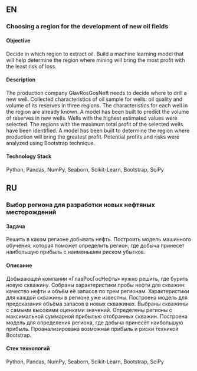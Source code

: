 ## EN 

### Choosing a region for the development of new oil fields

#### Objective
Decide in which region to extract oil. Build a machine learning model that will help determine 
the region where mining will bring the most profit with the least risk of loss.

#### Description
The production company GlavRosGosNeft needs to decide where to drill a new well. 
Collected characteristics of oil sample for wells: oil quality and volume of its reserves in three regions. 
The characteristics for each well in the region are already known. A model has been built to predict 
the volume of reserves in new wells. Wells with the highest estimated values were selected. 
The regions with the maximum total profit of the selected wells have been identified. 
A model has been built to determine the region where production will bring the greatest profit. 
Potential profits and risks were analyzed using Bootstrap technique.

#### Technology Stack
Python, Pandas, NumPy, Seaborn, Scikit-Learn, Bootstrap, SciPy

## RU 

### Выбор региона для разработки новых нефтяных месторождений

#### Задача

Решить в каком регионе добывать нефть. Построить модель машинного обучения, которая поможет определить регион, 
где добыча принесет наибольшую прибыль с наименьшим риском убытков.

#### Описание
Добывающей компании «ГлавРосГосНефть» нужно решить, где бурить новую скважину.
Собраны характеристики пробы нефти для скважин: качество нефти и объём её запасов по трем регионам. Характеристики для каждой скважины в регионе уже известны. 
Построена модель для предсказания объёма запасов в новых скважинах.
Выбраны скважины с самыми высокими оценками значений.
Определены регионы с максимальной суммарной прибылью отобранных скважин.
Построена модель для определения региона, где добыча принесёт наибольшую прибыль. Проанализирована возможная прибыль и риски техникой Bootstrap.


#### Стек технологий
Python, Pandas, NumPy, Seaborn, Scikit-Learn, Bootstrap, SciPy
